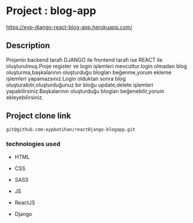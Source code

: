 
# Project : blog-app

https://eyp-django-react-blog-app.herokuapp.com/

## Description

Projenin backend tarafı DJANGO ile frontend tarafı ise REACT ile oluşturulmuş.Proje register ve login işlemleri mevcuttur.login olmadan blog oluşturma,başkalarının oluşturduğu blogları beğenme,yorum ekleme işlemleri yapamazsınız.Login olduktan sonra blog oluşturabilir,oluşturduğunuz bir bloğu update,delete işlemleri yapabilirsiniz.Başkalarının oluşturduğu blogları beğenebilir,yorum ekleyebilirsiniz.

## Project clone link

`git@github.com:eypbatihan/reactDjango-blogapp.git`


### technologies used

- HTML

- CSS

- SASS

- JS

- ReactJS

- Django



